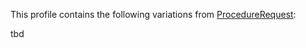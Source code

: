 This profile contains the following variations from [ProcedureRequest](http://hl7.org/fhir/STU3/ProcedureRequest):

tbd